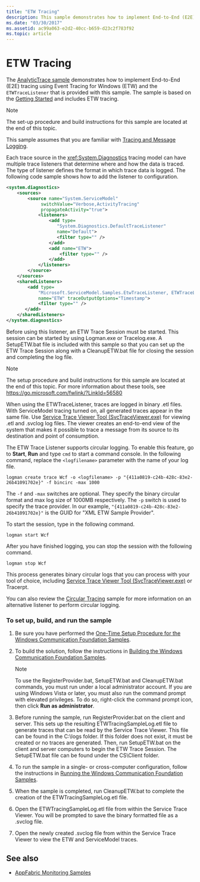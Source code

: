 ```yaml
---
title: "ETW Tracing"
description: This sample demonstrates how to implement End-to-End (E2E) tracing using Event Tracing for Windows (ETW) and the ETWTraceListener.
ms.date: "03/30/2017"
ms.assetid: ac99a063-e2d2-40cc-b659-d23c2f783f92
ms.topic: article
---
```

# ETW Tracing

The [AnalyticTrace sample](https://github.com/dotnet/samples/tree/main/framework/wcf) demonstrates how to implement End-to-End (E2E) tracing using Event Tracing for Windows (ETW) and the `ETWTraceListener` that is provided with this sample. The sample is based on the [Getting Started](getting-started-sample.md) and includes ETW tracing.

> [!NOTE]
> The set-up procedure and build instructions for this sample are located at the end of this topic.

This sample assumes that you are familiar with [Tracing and Message Logging](tracing-and-message-logging.md).

Each trace source in the <xref:System.Diagnostics> tracing model can have multiple trace listeners that determine where and how the data is traced. The type of listener defines the format in which trace data is logged. The following code sample shows how to add the listener to configuration.

```xml
<system.diagnostics>
    <sources>
        <source name="System.ServiceModel"
             switchValue="Verbose,ActivityTracing"
             propagateActivity="true">
            <listeners>
                <add type=
                   "System.Diagnostics.DefaultTraceListener"
                   name="Default">
                   <filter type="" />
                </add>
                <add name="ETW">
                    <filter type="" />
                </add>
            </listeners>
        </source>
    </sources>
    <sharedListeners>
        <add type=
            "Microsoft.ServiceModel.Samples.EtwTraceListener, ETWTraceListener"
            name="ETW" traceOutputOptions="Timestamp">
            <filter type="" />
       </add>
    </sharedListeners>
</system.diagnostics>
```

Before using this listener, an ETW Trace Session must be started. This session can be started by using Logman.exe or Tracelog.exe. A SetupETW.bat file is included with this sample so that you can set up the ETW Trace Session along with a CleanupETW.bat file for closing the session and completing the log file.

> [!NOTE]
> The setup procedure and build instructions for this sample are located at the end of this topic. For more information about these tools, see <https://go.microsoft.com/fwlink/?LinkId=56580>

When using the ETWTraceListener, traces are logged in binary .etl files. With ServiceModel tracing turned on, all generated traces appear in the same file. Use [Service Trace Viewer Tool (SvcTraceViewer.exe)](../service-trace-viewer-tool-svctraceviewer-exe.md) for viewing .etl and .svclog log files. The viewer creates an end-to-end view of the system that makes it possible to trace a message from its source to its destination and point of consumption.

The ETW Trace Listener supports circular logging. To enable this feature, go to **Start**, **Run** and type `cmd` to start a command console. In the following command, replace the `<logfilename>` parameter with the name of your log file.

```console
logman create trace Wcf -o <logfilename> -p "{411a0819-c24b-428c-83e2-26b41091702e}" -f bincirc -max 1000
```

The `-f` and `-max` switches are optional. They specify the binary circular format and max log size of 1000MB respectively. The `-p` switch is used to specify the trace provider. In our example, `"{411a0819-c24b-428c-83e2-26b41091702e}"` is the GUID for "XML ETW Sample Provider".

To start the session, type in the following command.

```console
logman start Wcf
```

After you have finished logging, you can stop the session with the following command.

```console
logman stop Wcf
```

This process generates binary circular logs that you can process with your tool of choice, including [Service Trace Viewer Tool (SvcTraceViewer.exe)](../service-trace-viewer-tool-svctraceviewer-exe.md) or Tracerpt.

You can also review the [Circular Tracing](circular-tracing.md) sample for more information on an alternative listener to perform circular logging.

### To set up, build, and run the sample

1. Be sure you have performed the [One-Time Setup Procedure for the Windows Communication Foundation Samples](one-time-setup-procedure-for-the-wcf-samples.md).

2. To build the solution, follow the instructions in [Building the Windows Communication Foundation Samples](building-the-samples.md).

    > [!NOTE]
    > To use the RegisterProvider.bat, SetupETW.bat and CleanupETW.bat commands, you must run under a local administrator account. If you are using Windows Vista or later, you must also run the command prompt with elevated privileges. To do so, right-click the command prompt icon, then click **Run as administrator**.

3. Before running the sample, run RegisterProvider.bat on the client and server. This sets up the resulting ETWTracingSampleLog.etl file to generate traces that can be read by the Service Trace Viewer. This file can be found in the C:\logs folder. If this folder does not exist, it must be created or no traces are generated. Then, run SetupETW.bat on the client and server computers to begin the ETW Trace Session. The SetupETW.bat file can be found under the CS\Client folder.

4. To run the sample in a single- or cross-computer configuration, follow the instructions in [Running the Windows Communication Foundation Samples](running-the-samples.md).

5. When the sample is completed, run CleanupETW.bat to complete the creation of the ETWTracingSampleLog.etl file.

6. Open the ETWTracingSampleLog.etl file from within the Service Trace Viewer. You will be prompted to save the binary formatted file as a .svclog file.

7. Open the newly created .svclog file from within the Service Trace Viewer to view the ETW and ServiceModel traces.

## See also

- [AppFabric Monitoring Samples](/previous-versions/appfabric/ff383407(v=azure.10))
